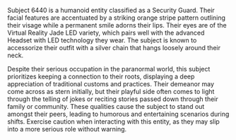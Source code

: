 Subject 6440 is a humanoid entity classified as a Security Guard. Their facial features are accentuated by a striking orange stripe pattern outlining their visage while a permanent smile adorns their lips. Their eyes are of the Virtual Reality Jade LED variety, which pairs well with the advanced Headset with LED technology they wear. The subject is known to accessorize their outfit with a silver chain that hangs loosely around their neck.

Despite their serious occupation in the paranormal world, this subject prioritizes keeping a connection to their roots, displaying a deep appreciation of traditional customs and practices. Their demeanor may come across as stern initially, but their playful side often comes to light through the telling of jokes or reciting stories passed down through their family or community. These qualities cause the subject to stand out amongst their peers, leading to humorous and entertaining scenarios during shifts. Exercise caution when interacting with this entity, as they may slip into a more serious role without warning.